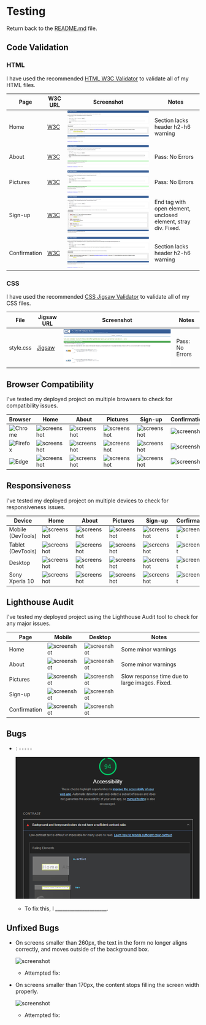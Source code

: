# Testing

Return back to the [README.md](README.md) file.

## Code Validation

### HTML

I have used the recommended [HTML W3C Validator](https://validator.w3.org) to validate all of my HTML files.

| Page | W3C URL | Screenshot | Notes |
| --- | --- | --- | --- |
| Home | [W3C](https://validator.w3.org/nu/?doc=https%3A%2F%2Fdavidfb94.github.io%2Fproject-1-grouptraining%2Findex.html) | ![screenshot](documentation/validation/html-validation-index.png) | Section lacks header h2-h6 warning |
| About | [W3C](https://validator.w3.org/nu/?doc=https%3A%2F%2Fdavidfb94.github.io%2Fproject-1-grouptraining%2Fabout.html) | ![screenshot](documentation/validation/html-validation-about.png) | Pass: No Errors|
| Pictures| [W3C](https://validator.w3.org/nu/?doc=https%3A%2F%2Fdavidfb94.github.io%2Fproject-1-grouptraining%2Fpictures.html) | ![screenshot](documentation/validation/html-validation-pictures.png) | Pass: No Errors |
| Sign-up | [W3C](https://validator.w3.org/nu/?doc=https%3A%2F%2Fdavidfb94.github.io%2Fproject-1-grouptraining%2Fsign-up.html) | ![screenshot](documentation/validation/html-validation-signup.png) | End tag with open element, unclosed element, stray div. Fixed.|
| Confirmation | [W3C](https://validator.w3.org/nu/?doc=https%3A%2F%2Fdavidfb94.github.io%2Fproject-1-grouptraining%2Fconfirmation.html%3Ff-name%3DTesting%26l-name%3DTesting%26email%3Dtesting%2540testing.com) | ![screenshot](documentation/validation/html-validation-confirmation.png) | Section lacks header h2-h6 warning |

### CSS

I have used the recommended [CSS Jigsaw Validator](https://jigsaw.w3.org/css-validator) to validate all of my CSS files.

| File | Jigsaw URL | Screenshot | Notes |
| --- | --- | --- | --- |
| style.css | [Jigsaw](https://jigsaw.w3.org/css-validator/validator?uri=https%3A%2F%2Fdavidfb94.github.io%2Fproject-1-grouptraining%2F&profile=css3svg&usermedium=all&warning=1&vextwarning=&lang=en) | ![screenshot](documentation/validation/css-validator.png) | Pass: No Errors |

## Browser Compatibility

I've tested my deployed project on multiple browsers to check for compatibility issues.

| Browser | Home | About | Pictures | Sign-up | Confirmation | Notes |
| --- | --- | --- | --- | --- | --- | --- |
| ![Chrome](https://raw.githubusercontent.com/TravelTimN/markdown-builder/main/assets/img/chrome.png) | ![screenshot](documentation/browser-chrome-home.png) | ![screenshot](documentation/browser-chrome-about.png) | ![screenshot](documentation/browser-chrome-contact.png) | ![screenshot](documentation/browser-chrome-etc.png) | ![screenshot](documentation/browser-edge-etc.png) | Works as expected |
| ![Firefox](https://raw.githubusercontent.com/TravelTimN/markdown-builder/main/assets/img/firefox.png) | ![screenshot](documentation/browser-firefox-home.png) | ![screenshot](documentation/browser-firefox-about.png) | ![screenshot](documentation/browser-firefox-contact.png) | ![screenshot](documentation/browser-firefox-etc.png) | ![screenshot](documentation/browser-edge-etc.png) | Works as expected |
| ![Edge](https://raw.githubusercontent.com/TravelTimN/markdown-builder/main/assets/img/edge.png) | ![screenshot](documentation/browser-edge-home.png) | ![screenshot](documentation/browser-edge-about.png) | ![screenshot](documentation/browser-chrome-edge.png) | ![screenshot](documentation/browser-edge-etc.png) | ![screenshot](documentation/browser-edge-etc.png) | Works as expected |

## Responsiveness

I've tested my deployed project on multiple devices to check for responsiveness issues.

| Device | Home | About | Pictures | Sign-up | Corfirmation | Notes |
| --- | --- | --- | --- | --- | --- | --- |
| Mobile (DevTools) | ![screenshot](documentation/responsive-mobile-home.png) | ![screenshot](documentation/responsive-mobile-about.png) | ![screenshot](documentation/responsive-mobile-contact.png) | ![screenshot](documentation/responsive-mobile-etc.png) | ![screenshot](documentation/responsive-xl-etc.png) | Works as expected |
| Tablet (DevTools) | ![screenshot](documentation/responsive-tablet-home.png) | ![screenshot](documentation/responsive-tablet-about.png) | ![screenshot](documentation/responsive-tablet-contact.png) | ![screenshot](documentation/responsive-tablet-etc.png) | ![screenshot](documentation/responsive-xl-etc.png) | Works as expected |
| Desktop | ![screenshot](documentation/responsive-desktop-home.png) | ![screenshot](documentation/responsive-desktop-about.png) | ![screenshot](documentation/responsive-desktop-contact.png) | ![screenshot](documentation/responsive-desktop-etc.png) | ![screenshot](documentation/responsive-xl-etc.png) | Works as expected |
| Sony Xperia 10 | ![screenshot](documentation/responsive-xl-home.png) | ![screenshot](documentation/responsive-xl-about.png) | ![screenshot](documentation/responsive-xl-contact.png) | ![screenshot](documentation/responsive-xl-etc.png) | ![screenshot](documentation/responsive-xl-etc.png) | Works as expected |

## Lighthouse Audit

I've tested my deployed project using the Lighthouse Audit tool to check for any major issues.

| Page | Mobile | Desktop | Notes |
| --- | --- | --- | --- |
| Home | ![screenshot](documentation/lighthouse-home-mobile.png) | ![screenshot](documentation/lighthouse-home-desktop.png) | Some minor warnings |
| About | ![screenshot](documentation/lighthouse-about-mobile.png) | ![screenshot](documentation/lighthouse-about-desktop.png) | Some minor warnings |
| Pictures| ![screenshot](documentation/lighthouse-gallery-mobile.png) | ![screenshot](documentation/lighthouse-gallery-desktop.png) | Slow response time due to large images. Fixed. |
| Sign-up| ![screenshot](documentation/lighthouse-gallery-mobile.png) | ![screenshot](documentation/lighthouse-gallery-desktop.png) |  |
| Confirmation| ![screenshot](documentation/lighthouse-gallery-mobile.png) | ![screenshot](documentation/lighthouse-gallery-desktop.png) |  |

## Bugs

- : `-----`

    ![screenshot](documentation/bug01.png)

  - To fix this, I _____________________.

## Unfixed Bugs

- On screens smaller than 260px, the text in the form no longer aligns correctly, and moves outside of the background box.

    ![screenshot](documentation/unfixed-bug01.png)

  - Attempted fix:

- On screens smaller than 170px, the content stops filling the screen width properly.

    ![screenshot](documentation/unfixed-bug02.png)

  - Attempted fix:
